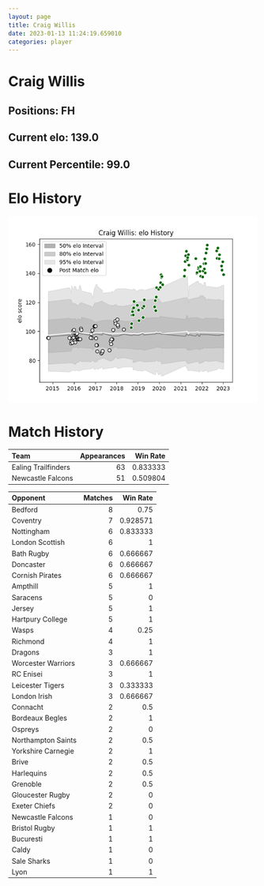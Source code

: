 ```yaml
---  
layout: page  
title: Craig Willis  
date: 2023-01-13 11:24:19.659010  
categories: player  
---
```

# Craig Willis

## Positions: FH

## Current elo: 139.0

## Current Percentile: 99.0

# Elo History


![elo history](history_CraigWillis.png)
# Match History


| Team                |   Appearances |   Win Rate |
|:--------------------|--------------:|-----------:|
| Ealing Trailfinders |            63 |   0.833333 |
| Newcastle Falcons   |            51 |   0.509804 |

| Opponent           |   Matches |   Win Rate |
|:-------------------|----------:|-----------:|
| Bedford            |         8 |   0.75     |
| Coventry           |         7 |   0.928571 |
| Nottingham         |         6 |   0.833333 |
| London Scottish    |         6 |   1        |
| Bath Rugby         |         6 |   0.666667 |
| Doncaster          |         6 |   0.666667 |
| Cornish Pirates    |         6 |   0.666667 |
| Ampthill           |         5 |   1        |
| Saracens           |         5 |   0        |
| Jersey             |         5 |   1        |
| Hartpury College   |         5 |   1        |
| Wasps              |         4 |   0.25     |
| Richmond           |         4 |   1        |
| Dragons            |         3 |   1        |
| Worcester Warriors |         3 |   0.666667 |
| RC Enisei          |         3 |   1        |
| Leicester Tigers   |         3 |   0.333333 |
| London Irish       |         3 |   0.666667 |
| Connacht           |         2 |   0.5      |
| Bordeaux Begles    |         2 |   1        |
| Ospreys            |         2 |   0        |
| Northampton Saints |         2 |   0.5      |
| Yorkshire Carnegie |         2 |   1        |
| Brive              |         2 |   0.5      |
| Harlequins         |         2 |   0.5      |
| Grenoble           |         2 |   0.5      |
| Gloucester Rugby   |         2 |   0        |
| Exeter Chiefs      |         2 |   0        |
| Newcastle Falcons  |         1 |   0        |
| Bristol Rugby      |         1 |   1        |
| Bucuresti          |         1 |   1        |
| Caldy              |         1 |   0        |
| Sale Sharks        |         1 |   0        |
| Lyon               |         1 |   1        |